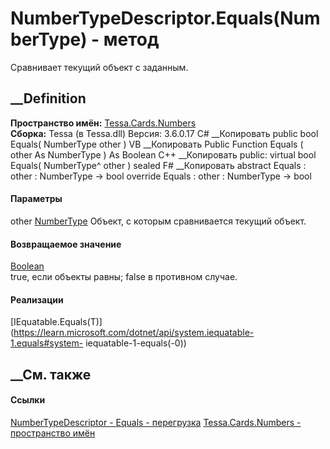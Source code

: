 # NumberTypeDescriptor.Equals(NumberType) - метод
Сравнивает текущий объект с заданным.
##  __Definition
 **Пространство имён:** [Tessa.Cards.Numbers](N_Tessa_Cards_Numbers.htm)  
 **Сборка:** Tessa (в Tessa.dll) Версия: 3.6.0.17
C# __Копировать
     public bool Equals(
    	NumberType other
    )
VB __Копировать
     Public Function Equals ( 
    	other As NumberType
    ) As Boolean
C++ __Копировать
     public:
    virtual bool Equals(
    	NumberType^ other
    ) sealed
F# __Копировать
     abstract Equals : 
            other : NumberType -> bool 
    override Equals : 
            other : NumberType -> bool 
#### Параметры
other [NumberType](T_Tessa_Cards_Numbers_NumberType.htm)
    Объект, с которым сравнивается текущий объект.
#### Возвращаемое значение
[Boolean](https://learn.microsoft.com/dotnet/api/system.boolean)  
true, если объекты равны; false в противном случае.
#### Реализации
[IEquatable<T>.Equals(T)](https://learn.microsoft.com/dotnet/api/system.iequatable-1.equals#system-
iequatable-1-equals\(-0\))  
##  __См. также
#### Ссылки
[NumberTypeDescriptor - ](T_Tessa_Cards_Numbers_NumberTypeDescriptor.htm)
[Equals -
перегрузка](Overload_Tessa_Cards_Numbers_NumberTypeDescriptor_Equals.htm)
[Tessa.Cards.Numbers - пространство имён](N_Tessa_Cards_Numbers.htm)
